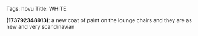 Tags: hbvu
Title: WHITE
  
**(173792348913)**: a new coat of paint on the lounge chairs and they are as new and very scandinavian
